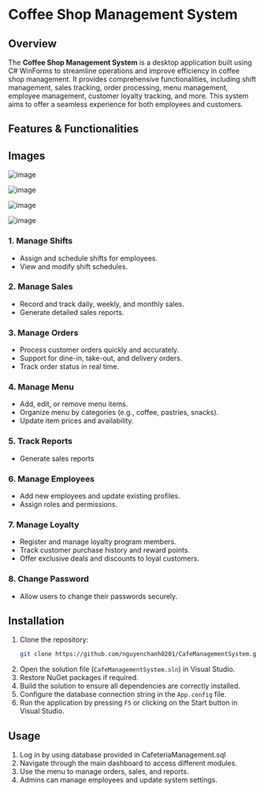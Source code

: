 # Coffee Shop Management System

## Overview
The **Coffee Shop Management System** is a desktop application built using C# WinForms to streamline operations and improve efficiency in coffee shop management. It provides comprehensive functionalities, including shift management, sales tracking, order processing, menu management, employee management, customer loyalty tracking, and more. This system aims to offer a seamless experience for both employees and customers.

## Features & Functionalities

## **Images**
![image](https://github.com/user-attachments/assets/6b70ca0a-76bd-45a5-9adc-ab4a71e7ca85)

![image](https://github.com/user-attachments/assets/1d2759bf-926d-41a5-ac11-82b1f8960135)

![image](https://github.com/user-attachments/assets/495eff02-3471-4af9-a05b-b457c4954117)

![image](https://github.com/user-attachments/assets/e6f2921b-3e18-40e8-9b1a-f85dd54a8be1)

### 1. Manage Shifts
- Assign and schedule shifts for employees.
- View and modify shift schedules.

### 2. Manage Sales
- Record and track daily, weekly, and monthly sales.
- Generate detailed sales reports.

### 3. Manage Orders
- Process customer orders quickly and accurately.
- Support for dine-in, take-out, and delivery orders.
- Track order status in real time.

### 4. Manage Menu
- Add, edit, or remove menu items.
- Organize menu by categories (e.g., coffee, pastries, snacks).
- Update item prices and availability.

### 5. Track Reports
- Generate sales reports

### 6. Manage Employees
- Add new employees and update existing profiles.
- Assign roles and permissions.

### 7. Manage Loyalty
- Register and manage loyalty program members.
- Track customer purchase history and reward points.
- Offer exclusive deals and discounts to loyal customers.

### 8. Change Password
- Allow users to change their passwords securely.

## Installation
1. Clone the repository:
   ```bash
   git clone https://github.com/nguyenchanh0201/CafeManagementSystem.git
   ```
2. Open the solution file (`CafeManagementSystem.sln`) in Visual Studio.
3. Restore NuGet packages if required.
4. Build the solution to ensure all dependencies are correctly installed.
5. Configure the database connection string in the `App.config` file.
6. Run the application by pressing `F5` or clicking on the Start button in Visual Studio.

## Usage
1. Log in by using database provided in CafeteriaManagement.sql
2. Navigate through the main dashboard to access different modules.
3. Use the menu to manage orders, sales, and reports.
4. Admins can manage employees and update system settings.





